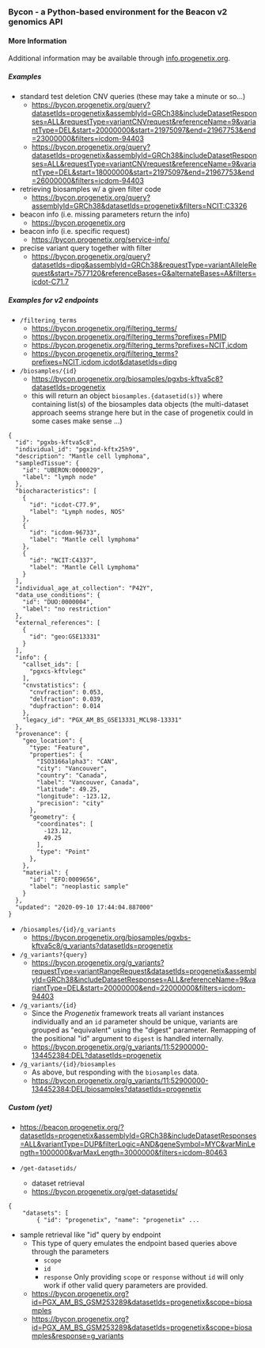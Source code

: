 ### Bycon - a Python-based environment for the Beacon v2 genomics API

#### More Information

Additional information may be available through [info.progenetix.org](https://info.progenetix.org/doc/bycon/byconplus.html).

##### Examples

* standard test deletion CNV queries (these may take a minute or so...)
  - <https://bycon.progenetix.org/query?datasetIds=progenetix&assemblyId=GRCh38&includeDatasetResponses=ALL&requestType=variantCNVrequest&referenceName=9&variantType=DEL&start=20000000&start=21975097&end=21967753&end=23000000&filters=icdom-94403>
  - <https://bycon.progenetix.org/query?datasetIds=progenetix&assemblyId=GRCh38&includeDatasetResponses=ALL&requestType=variantCNVrequest&referenceName=9&variantType=DEL&start=18000000&start=21975097&end=21967753&end=26000000&filters=icdom-94403>
* retrieving biosamples w/ a given filter code
  - <https://bycon.progenetix.org/query?assemblyId=GRCh38&datasetIds=progenetix&filters=NCIT:C3326>
* beacon info (i.e. missing parameters return the info)
  - <https://bycon.progenetix.org>
* beacon info (i.e. specific request)
  - <https://bycon.progenetix.org/service-info/>
* precise variant query together with filter
  - <https://bycon.progenetix.org/query?datasetIds=dipg&assemblyId=GRCh38&requestType=variantAlleleRequest&start=7577120&referenceBases=G&alternateBases=A&filters=icdot-C71.7>

##### Examples for v2 endpoints

* `/filtering_terms`
  - <https://bycon.progenetix.org/filtering_terms/>
  - <https://bycon.progenetix.org/filtering_terms?prefixes=PMID>
  - <https://bycon.progenetix.org/filtering_terms?prefixes=NCIT,icdom>
  - <https://bycon.progenetix.org/filtering_terms?prefixes=NCIT,icdom,icdot&datasetIds=dipg>
* `/biosamples/{id}`
  - <https://bycon.progenetix.org/biosamples/pgxbs-kftva5c8?datasetIds=progenetix>
  - this will return an object `biosamples.{datasetid(s)}` where containing list(s) of
  the biosamples data objects (the multi-dataset approach seems strange here but
  in the case of progenetix could in some cases make sense ...)

```
{
  "id": "pgxbs-kftva5c8",
  "individual_id": "pgxind-kftx25h9",
  "description": "Mantle cell lymphoma",
  "sampledTissue": {
    "id": "UBERON:0000029",
    "label": "lymph node"
  },
  "biocharacteristics": [
    {
      "id": "icdot-C77.9",
      "label": "Lymph nodes, NOS"
    },
    {
      "id": "icdom-96733",
      "label": "Mantle cell lymphoma"
    },
    {
      "id": "NCIT:C4337",
      "label": "Mantle Cell Lymphoma"
    }
  ],
  "individual_age_at_collection": "P42Y",
  "data_use_conditions": {
    "id": "DUO:0000004",
    "label": "no restriction"
  },
  "external_references": [
    {
      "id": "geo:GSE13331"
    }
  ],
  "info": {
    "callset_ids": [
      "pgxcs-kftvlegc"
    ],
    "cnvstatistics": {
      "cnvfraction": 0.053,
      "delfraction": 0.039,
      "dupfraction": 0.014
    },
    "legacy_id": "PGX_AM_BS_GSE13331_MCL98-13331"
  },
  "provenance": {
    "geo_location": {
      "type: "Feature",
      "properties": {
        "ISO3166alpha3": "CAN",
        "city": "Vancouver",
        "country": "Canada",
        "label": "Vancouver, Canada",
        "latitude": 49.25,
        "longitude": -123.12,
        "precision": "city"
      },
      "geometry": {
        "coordinates": [
          -123.12,
          49.25
        ],
        "type": "Point"
      },
    },
    "material": {
      "id": "EFO:0009656",
      "label": "neoplastic sample"
    }
  },
  "updated": "2020-09-10 17:44:04.887000"
}
```
* `/biosamples/{id}/g_variants`
  - <https://bycon.progenetix.org/biosamples/pgxbs-kftva5c8/g_variants?datasetIds=progenetix>
* `/g_variants?{query}`  
  - <https://bycon.progenetix.org/g_variants?requestType=variantRangeRequest&datasetIds=progenetix&assemblyId=GRCh38&includeDatasetResponses=ALL&referenceName=9&variantType=DEL&start=20000000&end=22000000&filters=icdom-94403>
* `/g_variants/{id}`    
  - Since the _Progenetix_ framework treats all variant instances individually
  and an `id` parameter should be unique, variants are grouped as "equivalent"
  using the "digest" parameter. Remapping of the positional "id" argument to `digest`
  is handled internally.
  - <https://bycon.progenetix.org/g_variants/11:52900000-134452384:DEL?datasetIds=progenetix>
* `/g_variants/{id}/biosamples`
  - As above, but responding with the `biosamples` data.
  - <https://bycon.progenetix.org/g_variants/11:52900000-134452384:DEL/biosamples?datasetIds=progenetix>
  
##### Custom (yet)

* <https://beacon.progenetix.org/?datasetIds=progenetix&assemblyId=GRCh38&includeDatasetResponses=ALL&variantType=DUP&filterLogic=AND&geneSymbol=MYC&varMinLength=1000000&varMaxLength=3000000&filters=icdom-80463>

* `/get-datasetids/`
  - dataset retrieval
  - <https://bycon.progenetix.org/get-datasetids/>
```
{
    "datasets": [
        { "id": "progenetix", "name": "progenetix" ...
```
* sample retrieval like "id" query by endpoint
  - This type of query emulates the endpoint based queries above through the parameters
    * `scope`
    * `id`
    * `response`
    Only providing `scope` or `response` without `id` will only work if other valid
    query parameters are provided.
  - <https://bycon.progenetix.org?id=PGX_AM_BS_GSM253289&datasetIds=progenetix&scope=biosamples>
  - <https://bycon.progenetix.org?id=PGX_AM_BS_GSM253289&datasetIds=progenetix&scope=biosamples&response=g_variants>
